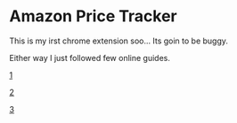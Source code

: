 # Amazon Price Tracker

This is my irst chrome extension soo... Its goin to be buggy.

Either way I just followed few online guides.

[1](https://codezup.com/create-chrome-extension-with-javascript-in-10-minutes/)

[2](https://developer.chrome.com/docs/extensions/mv3/getstarted/)

[3](https://www.freecodecamp.org/news/building-chrome-extension/)
